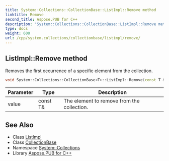 ```yaml
---
title: System::Collections::CollectionBase::ListImpl::Remove method
linktitle: Remove
second_title: Aspose.PUB for C++
description: 'System::Collections::CollectionBase::ListImpl::Remove method. Removes the first occurrence of a specific element from the collection in C++.'
type: docs
weight: 600
url: /cpp/system.collections/collectionbase/listimpl/remove/
---
```

## ListImpl::Remove method


Removes the first occurrence of a specific element from the collection.

```cpp
void System::Collections::CollectionBase<T>::ListImpl::Remove(const T &value)
```


| Parameter | Type | Description |
| --- | --- | --- |
| value | const T\& | The element to remove from the collection. |

## See Also

* Class [ListImpl](../)
* Class [CollectionBase](../../)
* Namespace [System::Collections](../../../)
* Library [Aspose.PUB for C++](../../../../)
